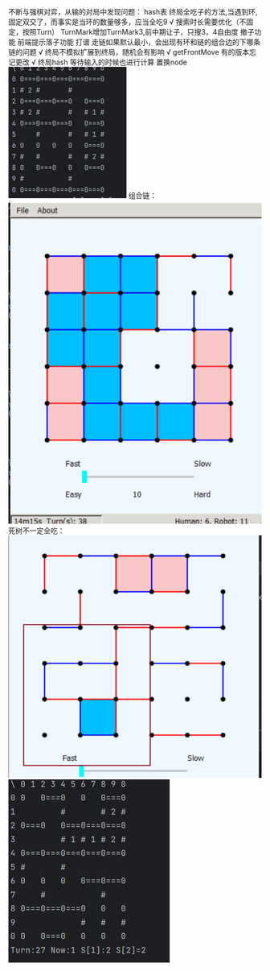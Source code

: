 
不断与强棋对弈，从输的对局中发现问题：
hash表
终局全吃子的方法,当遇到环,固定双交了，而事实是当环的数量够多，应当全吃9       √
搜索时长需要优化（不固定，按照Turn）
TurnMark增加TurnMark3,前中期让子，只搜3，4自由度
撤子功能
前端提示落子功能
打谱
走链如果默认最小，会出现有环和链的组合边的下哪条链的问题                   √
终局不模拟扩展到终局，随机会有影响                                     √
getFrontMove 有的版本忘记更改                                       √
终局hash
等待输入的时候也进行计算
置换node
![img.png](img.png)
组合链：
![img_1.png](img_1.png)
死树不一定全吃：
![img_2.png](img_2.png)
![img_3.png](img_3.png)